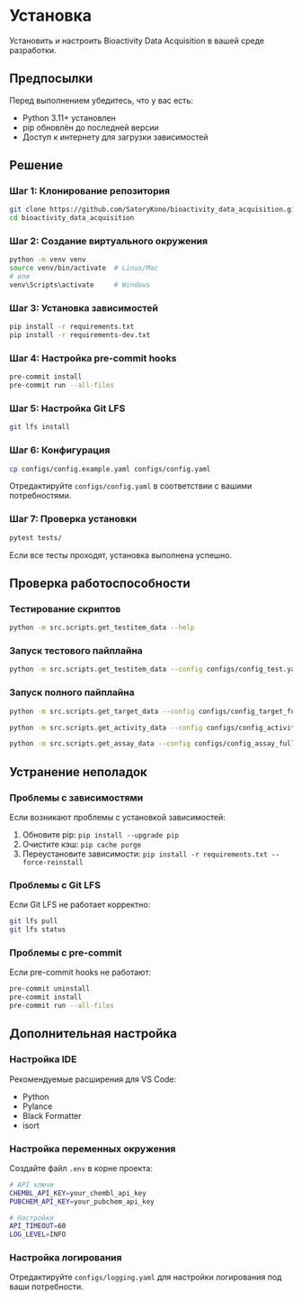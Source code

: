 # Установка

Установить и настроить Bioactivity Data Acquisition в вашей среде разработки.

## Предпосылки

Перед выполнением убедитесь, что у вас есть:

- Python 3.11+ установлен
- pip обновлён до последней версии
- Доступ к интернету для загрузки зависимостей

## Решение

### Шаг 1: Клонирование репозитория

```bash
git clone https://github.com/SatoryKono/bioactivity_data_acquisition.git
cd bioactivity_data_acquisition
```

### Шаг 2: Создание виртуального окружения

```bash
python -m venv venv
source venv/bin/activate  # Linux/Mac
# или
venv\Scripts\activate     # Windows
```

### Шаг 3: Установка зависимостей

```bash
pip install -r requirements.txt
pip install -r requirements-dev.txt
```

### Шаг 4: Настройка pre-commit hooks

```bash
pre-commit install
pre-commit run --all-files
```

### Шаг 5: Настройка Git LFS

```bash
git lfs install
```

### Шаг 6: Конфигурация

```bash
cp configs/config.example.yaml configs/config.yaml
```

Отредактируйте `configs/config.yaml` в соответствии с вашими потребностями.

### Шаг 7: Проверка установки

```bash
pytest tests/
```

Если все тесты проходят, установка выполнена успешно.

## Проверка работоспособности

### Тестирование скриптов

```bash
python -m src.scripts.get_testitem_data --help
```

### Запуск тестового пайплайна

```bash
python -m src.scripts.get_testitem_data --config configs/config_test.yaml --input data/input/testitem.csv --output data/output/
```

### Запуск полного пайплайна

```bash
python -m src.scripts.get_target_data --config configs/config_target_full.yaml --input data/input/target.csv --output data/output/
```

```bash
python -m src.scripts.get_activity_data --config configs/config_activity_full.yaml --input data/input/activity.csv --output data/output/
```

```bash
python -m src.scripts.get_assay_data --config configs/config_assay_full.yaml --input data/input/assay.csv --output data/output/
```

## Устранение неполадок

### Проблемы с зависимостями

Если возникают проблемы с установкой зависимостей:

1. Обновите pip: `pip install --upgrade pip`
2. Очистите кэш: `pip cache purge`
3. Переустановите зависимости: `pip install -r requirements.txt --force-reinstall`

### Проблемы с Git LFS

Если Git LFS не работает корректно:

```bash
git lfs pull
git lfs status
```

### Проблемы с pre-commit

Если pre-commit hooks не работают:

```bash
pre-commit uninstall
pre-commit install
pre-commit run --all-files
```

## Дополнительная настройка

### Настройка IDE

Рекомендуемые расширения для VS Code:

- Python
- Pylance
- Black Formatter
- isort

### Настройка переменных окружения

Создайте файл `.env` в корне проекта:

```bash
# API ключи
CHEMBL_API_KEY=your_chembl_api_key
PUBCHEM_API_KEY=your_pubchem_api_key

# Настройки
API_TIMEOUT=60
LOG_LEVEL=INFO
```

### Настройка логирования

Отредактируйте `configs/logging.yaml` для настройки логирования под ваши потребности.

